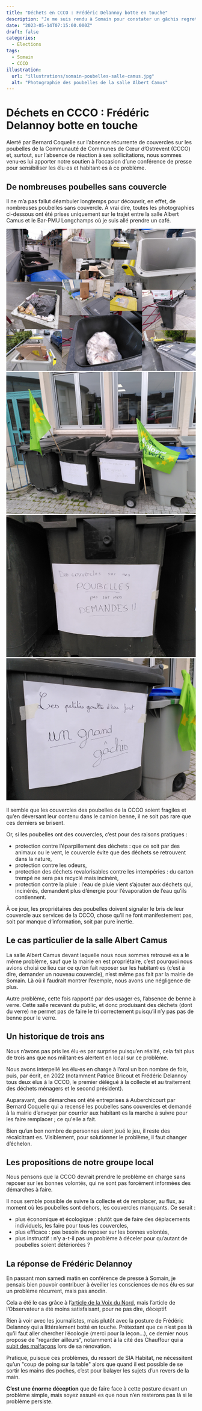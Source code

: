 ```yaml
---
title: "Déchets en CCCO : Frédéric Delannoy botte en touche"
description: "Je me suis rendu à Somain pour constater un gâchis regrettable, qui risque de perdurer."
date: "2023-05-14T07:15:00.000Z"
draft: false
categories:
  - Élections
tags:
  - Somain
  - CCCO
illustration:
  url: "illustrations/somain-poubelles-salle-camus.jpg"
  alt: "Photographie des poubelles de la salle Albert Camus"
---
```


# Déchets en CCCO : Frédéric Delannoy botte en touche

Alerté par Bernard Coquelle sur l’absence récurrente de couvercles sur les poubelles de la Communauté de Communes de Cœur d’Ostrevent (CCCO) et, surtout, sur l’absence de réaction à ses sollicitations, nous sommes venu⋅es lui apporter notre soutien à l’occasion d’une conférence de presse pour sensibiliser les élu⋅es et habitant⋅es à ce problème.

## De nombreuses poubelles sans couvercle

Il ne m’a pas fallut déambuler longtemps pour découvrir, en effet, de nombreuses poubelles sans couvercle. À vrai dire, toutes les photographies ci-dessous ont été prises uniquement sur le trajet entre la salle Albert Camus et le Bar-PMU Longchamps où je suis allé prendre un café.

![Patchwork de photographies de poubelles sans couvercle](illustrations/somain-poubelles-sans-couvercle.jpg)
![Photographie des poubelles de la salle Albert Camus](illustrations/somain-poubelles-salle-camus.jpg)
![Affiche : "Les petites gouttes d’eau font les grands gâchis"](illustrations/somain-poubelles-salle-camus-couvercles-demandes.jpg)
![Affiche : "Les petites gouttes d’eau font les grands gâchis"](illustrations/somain-poubelles-salle-camus-gachis.jpg)

Il semble que les couvercles des poubelles de la CCCO soient fragiles et qu’en déversant leur contenu dans le camion benne, il ne soit pas rare que ces derniers se brisent.

Or, si les poubelles ont des couvercles, c’est pour des raisons pratiques :
- protection contre l’éparpillement des déchets : que ce soit par des animaux ou le vent, le couvercle évite que des déchets se retrouvent dans la nature,
- protection contre les odeurs,
- protection des déchets revalorisables contre les intempéries : du carton trempé ne sera pas recyclé mais incinéré,
- protection contre la pluie : l’eau de pluie vient s’ajouter aux déchets qui, incinérés, demandent plus d’énergie pour l’évaporation de l’eau qu’ils contiennent.

À ce jour, les propriétaires des poubelles doivent signaler le bris de leur couvercle aux services de la CCCO, chose qu’il ne font manifestement pas, soit par manque d’information, soit par pure inertie.

## Le cas particulier de la salle Albert Camus

La salle Albert Camus devant laquelle nous nous sommes retrouvé⋅es a le même problème, sauf que la mairie en est propriétaire, c’est pourquoi nous avions choisi ce lieu car ce qu’on fait reposer sur les habitant⋅es (c’est à dire, demander un nouveau couvercle), n’est même pas fait par la mairie de Somain. Là où il faudrait montrer l’exemple, nous avons une négligence de plus.

Autre problème, cette fois rapporté par des usager⋅es, l’absence de benne à verre. Cette salle recevant du public, et donc produisant des déchets (dont du verre) ne permet pas de faire le tri correctement puisqu’il n’y pas pas de benne pour le verre.

## Un historique de trois ans

Nous n’avons pas pris les élu⋅es par surprise puisqu’en réalité, cela fait plus de trois ans que nos militant⋅es alertent en local sur ce problème.

Nous avons interpellé les élu⋅es en charge à l’oral un bon nombre de fois, puis, par écrit, en 2022 (notamment Patrice Bricout et Frédéric Delannoy tous deux élus à la CCCO, le premier délégué à la collecte et au traitement des déchets ménagers et le second président).

Auparavant, des démarches ont été entreprises à Auberchicourt par Bernard Coquelle qui a recensé les poubelles sans couvercles et demandé à la mairie d’envoyer par courrier aux habitant⋅es la marche à suivre pour les faire remplacer ; ce qu'elle a fait.

Bien qu’un bon nombre de personnes aient joué le jeu, il reste des récalcitrant⋅es. Visiblement, pour solutionner le problème, il faut changer d’échelon.

## Les propositions de notre groupe local

Nous pensons que la CCCO devrait prendre le problème en charge sans reposer sur les bonnes volontés, qui ne sont pas forcément informées des démarches à faire.

Il nous semble possible de suivre la collecte et de remplacer, au flux, au moment où les poubelles sont dehors, les couvercles manquants. Ce serait :
- plus économique et écologique : plutôt que de faire des déplacements individuels, les faire pour tous les couvercles,
- plus efficace : pas besoin de reposer sur les bonnes volontés,
- plus instructif : n’y a-t-il pas un problème à déceler pour qu’autant de poubelles soient détériorées ?

## La réponse de Frédéric Delannoy

En passant mon samedi matin en conférence de presse à Somain, je pensais bien pouvoir contribuer à éveiller les consciences de nos élu⋅es sur un problème récurrent, mais pas anodin.

Cela a été le cas grâce à l’[article de la Voix du Nord](https://www.lavoixdunord.fr/1323237/article/2023-05-03/somain-les-couvercles-des-poubelles-sont-indispensables-pour-le-respect-du-tri), mais l’article de l’Observateur a été moins satisfaisant, pour ne pas dire, déceptif.

Rien à voir avec les journalistes, mais plutôt avec la posture de Frédéric Delannoy qui a littéralement botté en touche. Prétextant que ce n’est pas là qu’il faut aller chercher l’écologie (merci pour la leçon...), ce dernier nous propose de "regarder ailleurs", notamment à la cité des Chauffour qui a [subit des malfaçons](https://www.lobservateur.fr/somain-suite-aux-malfacons-cite-du-chauffour-le-maire-va-demander-des-comptes-au-bailleur/) lors de sa rénovation. 

Pratique, puisque ces problèmes, du ressort de SIA Habitat, ne nécessitent qu’un "coup de poing sur la table" alors que quand il est possible de se sortir les mains des poches, c’est pour balayer les sujets d’un revers de la main.

**C’est une énorme déception** que de faire face à cette posture devant un problème simple, mais soyez assuré⋅es que nous n’en resterons pas là si le problème persiste.
